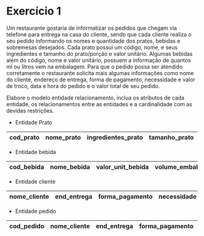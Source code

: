 # Exercício 1

Um restaurante gostaria de informatizar os pedidos que chegam via telefone para entrega na casa do cliente, sendo que cada cliente realiza o seu pedido informando os nomes e quantidade dos pratos, bebidas e sobremesas desejados. Cada prato possui um código, nome, e seus ingredientes e tamanho do prato/porção e valor unitário. Algumas bebidas além do código, nome e valor unitário, possuem a informação de quantos ml ou litros vem na embalagem. Para que o pedido possa ser atendido corretamente o restaurante solicita mais algumas informações como nome do cliente, endereço de entrega, forma de pagamento, necessidade e valor de troco, data e hora do pedido e o valor total de seu pedido.

Elabore o modelo entidade relacionamento, inclua os atributos de cada entidade, os relacionamentos entre as entidades e a cardinalidade com as devidas restrições.

* Entidade Prato

| cod_prato | nome_prato | ingredientes_prato | tamanho_prato | valor_unit_prato |
| --------- | ---------- | ------------------ | ------------- | ---------------- |

* Entidade bebida

| cod_bebida | nome_bebida | valor_unit_bebida | volume_embalagem |
| ---------- | ----------- | ----------------- | ---------------- |

* Entidade cliente

| nome_cliente | end_entrega | forma_pagamento | necessidade | valor_troco | data_hora | valor_total |
| ------------ | ----------- | --------------- | ----------- | ----------- | --------- | ----------- |

* Entidade pedido

| cod_pedido | nome_cliente | end_entrega | forma_pagamento | valor_total | valor_troco |
| ---------- | ------------ | ----------- | --------------- | ----------- | ----------- |

